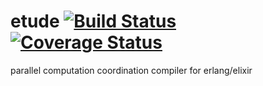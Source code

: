 etude [![Build Status](https://travis-ci.org/camshaft/etude.png?branch=master)](https://travis-ci.org/camshaft/etude) [![Coverage Status](https://coveralls.io/repos/camshaft/etude/badge.svg)](https://coveralls.io/r/camshaft/etude)
====

parallel computation coordination compiler for erlang/elixir